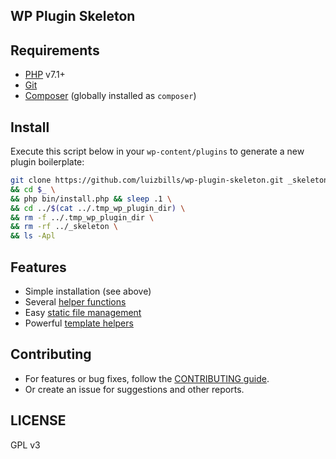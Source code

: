 ## WP Plugin Skeleton

## Requirements

- [PHP](http://php.net/) v7.1+
- [Git](https://git-scm.com/)
- [Composer](https://getcomposer.org/) (globally installed as `composer`)

## Install

Execute this script below in your `wp-content/plugins` to generate a new plugin boilerplate:

```bash
git clone https://github.com/luizbills/wp-plugin-skeleton.git _skeleton \
&& cd $_ \
&& php bin/install.php && sleep .1 \
&& cd ../$(cat ../.tmp_wp_plugin_dir) \
&& rm -f ../.tmp_wp_plugin_dir \
&& rm -rf ../_skeleton \
&& ls -Apl
```

## Features

- Simple installation (see above)
- Several [helper functions](src/core/functions)
- Easy [static file management](src/core/classes/Utils/Asset_Manager.php)
- Powerful [template helpers](src/core/functions/template.php)

## Contributing

- For features or bug fixes, follow the [CONTRIBUTING guide](CONTRIBUTING.md).
- Or create an issue for suggestions and other reports.

## LICENSE

GPL v3
